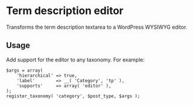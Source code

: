 Term description editor
=======================

Transforms the term description textarea to a WordPress WYSIWYG editor.

## Usage

Add support for the editor to any taxonomy. For example:
	
	$args = array(
		'hierarchical' => true,
		'label'        => __( 'Category', 'tp' ),
		'supports'     => array( 'editor' ),
	);
	register_taxonomy( 'category', $post_type, $args );
